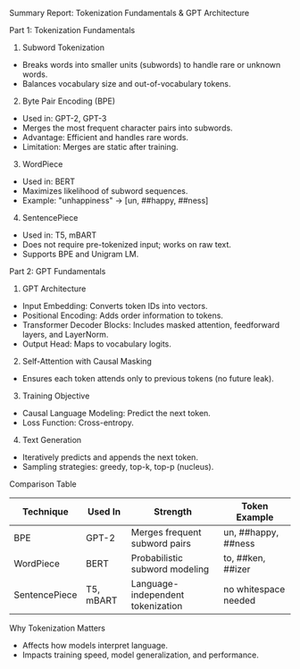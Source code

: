 Summary Report: Tokenization Fundamentals & GPT Architecture

Part 1: Tokenization Fundamentals

1. Subword Tokenization
- Breaks words into smaller units (subwords) to handle rare or unknown words.
- Balances vocabulary size and out-of-vocabulary tokens.

2. Byte Pair Encoding (BPE)
- Used in: GPT-2, GPT-3
- Merges the most frequent character pairs into subwords.
- Advantage: Efficient and handles rare words.
- Limitation: Merges are static after training.

3. WordPiece
- Used in: BERT
- Maximizes likelihood of subword sequences.
- Example: "unhappiness" -> [un, ##happy, ##ness]

4. SentencePiece
- Used in: T5, mBART
- Does not require pre-tokenized input; works on raw text.
- Supports BPE and Unigram LM.

Part 2: GPT Fundamentals

1. GPT Architecture
- Input Embedding: Converts token IDs into vectors.
- Positional Encoding: Adds order information to tokens.
- Transformer Decoder Blocks: Includes masked attention, feedforward layers, and LayerNorm.
- Output Head: Maps to vocabulary logits.

2. Self-Attention with Causal Masking
- Ensures each token attends only to previous tokens (no future leak).

3. Training Objective
- Causal Language Modeling: Predict the next token.
- Loss Function: Cross-entropy.

4. Text Generation
- Iteratively predicts and appends the next token.
- Sampling strategies: greedy, top-k, top-p (nucleus).

Comparison Table

| Technique        | Used In     | Strength                        | Token Example             |
|------------------|-------------|----------------------------------|----------------------------|
| BPE              | GPT-2       | Merges frequent subword pairs   | un, ##happy, ##ness        |
| WordPiece        | BERT        | Probabilistic subword modeling  | to, ##ken, ##izer          |
| SentencePiece    | T5, mBART   | Language-independent tokenization | no whitespace needed     |

Why Tokenization Matters
- Affects how models interpret language.
- Impacts training speed, model generalization, and performance.